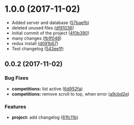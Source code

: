 <a name="1.0.0"></a>
# 1.0.0 (2017-11-02)

* Added server and database ([57baefb](https://github.com/Dertod25/MyFirstAppReact/commit/57baefb))
* deleted unused files ([df91036](https://github.com/Dertod25/MyFirstAppReact/commit/df91036))
* Initial commit of the project ([4f0b390](https://github.com/Dertod25/MyFirstAppReact/commit/4f0b390))
* many changes ([fb1f048](https://github.com/Dertod25/MyFirstAppReact/commit/fb1f048))
* redux install ([d091b67](https://github.com/Dertod25/MyFirstAppReact/commit/d091b67))
* Test changelog ([543ee1f](https://github.com/Dertod25/MyFirstAppReact/commit/543ee1f))



<a name="0.0.2"></a>
## 0.0.2 (2017-11-02)


### Bug Fixes

* **competitions:** list active ([6d952fa](https://bitbucket.org/kingmuffin/meisterfit-admin/commits/6d952fa))
* **competitions:** remove scroll to top, when error ([a9cbd2e](https://bitbucket.org/kingmuffin/meisterfit-admin/commits/a9cbd2e))


### Features

* **project:** add changelog ([61fc11b](https://bitbucket.org/kingmuffin/meisterfit-admin/commits/61fc11b))



